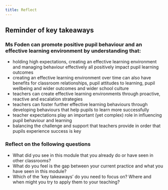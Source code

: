 ```yaml
---
title: Reflect
---
```


## Reminder of key takeaways

### Ms Foden can promote positive pupil behaviour and an effective learning environment by understanding that:

* holding high expectations, creating an effective learning environment and managing behaviour effectively all positively impact pupil learning outcomes
* creating an effective learning environment over time can also have benefits for classroom relationships, pupil attitudes to learning, pupil wellbeing and wider outcomes and wider school culture
* teachers can create effective learning environments through proactive, reactive and escalation strategies
* teachers can foster further effective learning behaviours through developing behaviours that help pupils to learn more successfully
* teacher expectations play an important (yet complex) role in influencing pupil behaviour and learning
* balancing the challenge and support that teachers provide in order that pupils experience success is key

### Reflect on the following questions

* What did you see in this module that you already do or have seen in other classrooms?
* What do you feel is the gap between your current practice and what you have seen in this module?
* Which of the ‘key takeaways’ do you need to focus on? Where and when might you try to apply them to your teaching?

